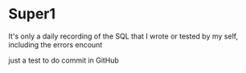 # Super1
It's only a daily recording of the SQL that I wrote or tested by my self, including the errors encount

just a test to do commit in GitHub
